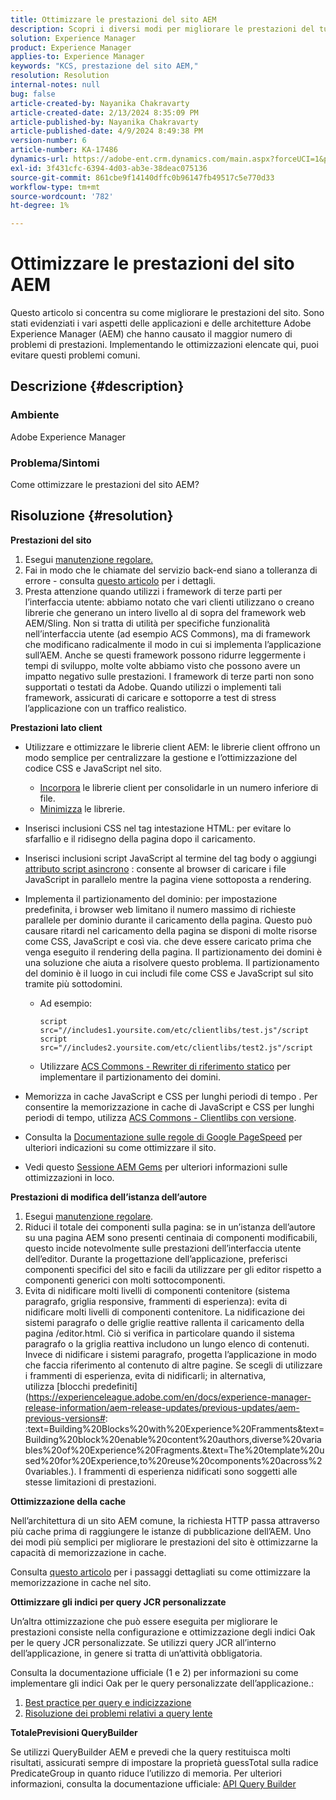 ```yaml
---
title: Ottimizzare le prestazioni del sito AEM
description: Scopri i diversi modi per migliorare le prestazioni del tuo sito AEM.
solution: Experience Manager
product: Experience Manager
applies-to: Experience Manager
keywords: "KCS, prestazione del sito AEM,"
resolution: Resolution
internal-notes: null
bug: false
article-created-by: Nayanika Chakravarty
article-created-date: 2/13/2024 8:35:09 PM
article-published-by: Nayanika Chakravarty
article-published-date: 4/9/2024 8:49:38 PM
version-number: 6
article-number: KA-17486
dynamics-url: https://adobe-ent.crm.dynamics.com/main.aspx?forceUCI=1&pagetype=entityrecord&etn=knowledgearticle&id=e67c4f5c-afca-ee11-9079-6045bd006793
exl-id: 3f431cfc-6394-4d03-ab3e-38deac075136
source-git-commit: 861cbe9f14140dffc0b96147fb49517c5e770d33
workflow-type: tm+mt
source-wordcount: '782'
ht-degree: 1%

---
```


# Ottimizzare le prestazioni del sito AEM


Questo articolo si concentra su come migliorare le prestazioni del sito. Sono stati evidenziati i vari aspetti delle applicazioni e delle architetture Adobe Experience Manager (AEM) che hanno causato il maggior numero di problemi di prestazioni. Implementando le ottimizzazioni elencate qui, puoi evitare questi problemi comuni.

## Descrizione {#description}


### <b>Ambiente</b>

Adobe Experience Manager

### <b>Problema/Sintomi</b>

Come ottimizzare le prestazioni del sito AEM?


## Risoluzione {#resolution}


<b>Prestazioni del sito</b>

1. Esegui [manutenzione regolare.](https://experienceleague.adobe.com/en/docs/experience-manager-cloud-service/content/operations/maintenance)
2. Fai in modo che le chiamate del servizio back-end siano a tolleranza di errore - consulta [questo articolo](https://helpx.adobe.com/experience-manager/kb/backend-web-service-call-blocking-threads-AEM.html) per i dettagli.
3. Presta attenzione quando utilizzi i framework di terze parti per l’interfaccia utente: abbiamo notato che vari clienti utilizzano o creano librerie che generano un intero livello al di sopra del framework web AEM/Sling. Non si tratta di utilità per specifiche funzionalità nell’interfaccia utente (ad esempio ACS Commons), ma di framework che modificano radicalmente il modo in cui si implementa l’applicazione sull’AEM. Anche se questi framework possono ridurre leggermente i tempi di sviluppo, molte volte abbiamo visto che possono avere un impatto negativo sulle prestazioni.
I framework di terze parti non sono supportati o testati da Adobe. Quando utilizzi o implementi tali framework, assicurati di caricare e sottoporre a test di stress l’applicazione con un traffico realistico.


<b>Prestazioni lato client</b>

- Utilizzare e ottimizzare le librerie client AEM: le librerie client offrono un modo semplice per centralizzare la gestione e l’ottimizzazione del codice CSS e JavaScript nel sito.

   - [Incorpora](https://experienceleague.adobe.com/it/docs/experience-manager-release-information/aem-release-updates/previous-updates/aem-previous-versions) le librerie client per consolidarle in un numero inferiore di file.
   - [Minimizza](https://experienceleague.adobe.com/it/docs/experience-manager-release-information/aem-release-updates/previous-updates/aem-previous-versions) le librerie.
- Inserisci inclusioni CSS nel tag intestazione HTML: per evitare lo sfarfallio e il ridisegno della pagina dopo il caricamento.
- Inserisci inclusioni script JavaScript al termine del tag body o aggiungi [attributo script asincrono](https://github.com/nateyolles/aem-clientlib-async) : consente al browser di caricare i file JavaScript in parallelo mentre la pagina viene sottoposta a rendering.
- Implementa il partizionamento del dominio: per impostazione predefinita, i browser web limitano il numero massimo di richieste parallele per dominio durante il caricamento della pagina. Questo può causare ritardi nel caricamento della pagina se disponi di molte risorse come CSS, JavaScript e così via. che deve essere caricato prima che venga eseguito il rendering della pagina. Il partizionamento dei domini è una soluzione che aiuta a risolvere questo problema. Il partizionamento del dominio è il luogo in cui includi file come CSS e JavaScript sul sito tramite più sottodomini.

   - Ad esempio:


     ```
     script src="//includes1.yoursite.com/etc/clientlibs/test.js"/script
     script src="//includes2.yoursite.com/etc/clientlibs/test2.js"/script
     ```


   - Utilizzare [ACS Commons - Rewriter di riferimento statico](https://adobe-consulting-services.github.io/acs-aem-commons/features/utils-and-apis/static-reference-rewriter/index.html) per implementare il partizionamento dei domini.
- Memorizza in cache JavaScript e CSS per lunghi periodi di tempo . Per consentire la memorizzazione in cache di JavaScript e CSS per lunghi periodi di tempo, utilizza [ACS Commons - Clientlibs con versione](https://adobe-consulting-services.github.io/acs-aem-commons/features/versioned-clientlibs/index.html).
- Consulta la [Documentazione sulle regole di Google PageSpeed](https://developers.google.com/speed/docs/insights/rules) per ulteriori indicazioni su come ottimizzare il sito.
- Vedi questo [Sessione AEM Gems](https://experienceleague.adobe.com/?lang=it#home) per ulteriori informazioni sulle ottimizzazioni in loco.


<b>Prestazioni di modifica dell’istanza dell’autore</b>

1. Esegui [manutenzione regolare](https://experienceleague.adobe.com/en/docs/experience-manager-cloud-service/content/operations/maintenance).
2. Riduci il totale dei componenti sulla pagina: se in un’istanza dell’autore su una pagina AEM sono presenti centinaia di componenti modificabili, questo incide notevolmente sulle prestazioni dell’interfaccia utente dell’editor. Durante la progettazione dell’applicazione, preferisci componenti specifici del sito e facili da utilizzare per gli editor rispetto a componenti generici con molti sottocomponenti.
3. Evita di nidificare molti livelli di componenti contenitore (sistema paragrafo, griglia responsive, frammenti di esperienza): evita di nidificare molti livelli di componenti contenitore. La nidificazione dei sistemi paragrafo o delle griglie reattive rallenta il caricamento della pagina /editor.html. Ciò si verifica in particolare quando il sistema paragrafo o la griglia reattiva includono un lungo elenco di contenuti. Invece di nidificare i sistemi paragrafo, progetta l’applicazione in modo che faccia riferimento al contenuto di altre pagine. Se scegli di utilizzare i frammenti di esperienza, evita di nidificarli; in alternativa, utilizza [blocchi predefiniti](https://experienceleague.adobe.com/en/docs/experience-manager-release-information/aem-release-updates/previous-updates/aem-previous-versions#: :text=Building%20Blocks%20with%20Experience%20Framments&amp;text=Building%20block%20enable%20content%20authors,diverse%20variables%20of%20Experience%20Fragments.&amp;text=The%20template%20used%20for%20Experience,to%20reuse%20components%20across%20variables.). I frammenti di esperienza nidificati sono soggetti alle stesse limitazioni di prestazioni.


<b>Ottimizzazione della cache</b>

Nell’architettura di un sito AEM comune, la richiesta HTTP passa attraverso più cache prima di raggiungere le istanze di pubblicazione dell’AEM. Uno dei modi più semplici per migliorare le prestazioni del sito è ottimizzarne la capacità di memorizzazione in cache.

Consulta [questo articolo](https://experienceleague.adobe.com/en/docs/experience-cloud-kcs/kbarticles/ka-17461) per i passaggi dettagliati su come ottimizzare la memorizzazione in cache nel sito.

<b>Ottimizzare gli indici per query JCR personalizzate</b>

Un’altra ottimizzazione che può essere eseguita per migliorare le prestazioni consiste nella configurazione e ottimizzazione degli indici Oak per le query JCR personalizzate. Se utilizzi query JCR all’interno dell’applicazione, in genere si tratta di un’attività obbligatoria.

Consulta la documentazione ufficiale (1 e 2) per informazioni su come implementare gli indici Oak per le query personalizzate dell’applicazione.:

1. [Best practice per query e indicizzazione](https://experienceleague.adobe.com/en/docs/experience-manager-65/content/implementing/deploying/practices/best-practices-for-queries-and-indexing)
2. [Risoluzione dei problemi relativi a query lente](https://experienceleague.adobe.com/en/docs/experience-manager-65/content/implementing/developing/bestpractices/troubleshooting-slow-queries)


<b>TotalePrevisioni QueryBuilder</b>

Se utilizzi QueryBuilder AEM e prevedi che la query restituisca molti risultati, assicurati sempre di impostare la proprietà guessTotal sulla radice PredicateGroup in quanto riduce l’utilizzo di memoria. Per ulteriori informazioni, consulta la documentazione ufficiale: [API Query Builder](https://experienceleague.adobe.com/en/docs/experience-manager-65/content/implementing/developing/platform/query-builder/querybuilder-api#using-p-guesstotal-to-return-the-results)
